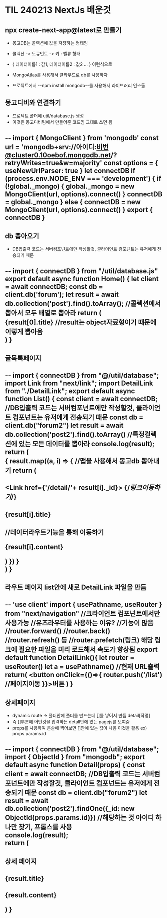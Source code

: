 # TIL 240213 NextJs 배운것

## npx create-next-app@latest로 만들기

- 몽고DB는 콜렉션에 값을 저장하는 형태임
- 콜렉션 -> 도큐먼트 -> 키 : 벨류 형태
- { 데이터이름1 : 값1, 데이터이름2 : 값2 ... } 이런식으로

- MongoAtlas를 사용해서 클라우드로 db를 사용하자

- 프로젝트에서 --npm install mongodb--를 사용해서 라이브러리 인스톨

## 몽고디비와 연결하기
- 프로젝트 폴더에 util/database.js 생성 
- 이것은 몽고디비팀에서 만들어준 코드임 그대로 쓰면 됨

--
import { MongoClient } from 'mongodb'
const url = 'mongodb+srv://아이디:비번@cluster0.10oebof.mongodb.net/?retryWrites=true&w=majority'
const options = { useNewUrlParser: true }
let connectDB
if (process.env.NODE_ENV === 'development') {
  if (!global._mongo) {
    global._mongo = new MongoClient(url, options).connect()
  }
  connectDB = global._mongo
} else {
  connectDB = new MongoClient(url, options).connect()
}
export { connectDB }
--




## db 뽑아오기 
- DB입출력 코드는 서버컴포넌트에만 작성할것, 클라이언트 컴포넌트는 유저에게 전송되기 때문

--
import { connectDB } from "/util/database.js"
export default async function Home() {
  let client = await connectDB;
  const db = client.db('forum');
  let result = await db.collection('post').find().toArray(); //콜렉션에서 뽑아서 모두 배열로 뽑아라
  return (
    <main>
      {result[0].title} //result는 object자료형이기 때문에 이렇게 뽑아옴
    </main>
  )
}
--

## 글목록페이지
--
import { connectDB } from "@/util/database";
import Link from "next/link";
import DetailLink from "./DetailLink";
export default async function List() {
    const client = await connectDB; //DB입출력 코드는 서버컴포넌트에만 작성할것, 클라이언트 컴포넌트는 유저에게 전송되기 때문
    const db = client.db("forum2")
    let result = await db.collection('post2').find().toArray() //특정컬렉션에 있는 모든 데이터를 뽑아라
    console.log(result);
    return (
        <div className="list-bg">
            {
                result.map((a, i) => { //맵을 사용해서 몽고db 뽑아내기
                    return (
                        <div className="list-item" key = {i}>                            
                            <Link href={'/detail/'+ result[i]._id}> {/*링크이동하기*/}
                            <h4>{result[i].title}</h4> 
                            </Link>
                            <DetailLink></DetailLink> //데이터라우트기능을 통해 이동하기
                            <p>{result[i].content}</p>
                        </div>
                    )
                })
            }
        </div>
    )
}
--

## 라우트 페이지 list안에 새로 DetailLink 파일을 만듬
--
'use client'
import { usePathname, useRouter } from "next/navigation" //크라이언트 컴포넌트에서만 사용가능
//유즈라우터를 사용하는 이유?
//기능이 많음
//router.forward()
//router.back() 
//router.refresh() 등
//router.prefetch(링크) 해당 링크에 필요한 파일을 미리 로드해서 속도가 향상됨
export default function DetailLink(){
    let router = useRouter()
    let a = usePathname() //현재 URL출력
    return(
        <button onClick={()=>{
            router.push('/list') //페이지이동
        }}>버튼</button>
    )
}
--

## 상세페이지

- dynamic route -> 폴더안에 폴더를 만드는데 []를 넣어서 만듬 detail\[작명] 
- 즉 []부분에 어떤것을 입력하든 detall안에 있는 pagejs를 보여줌
- props를 사용하여 콘솔에 찍어보면 []안에 있는 값이 나옴 이것을 활용 ex) props.params.id

--
import { connectDB } from "@/util/database";
import { ObjectId } from "mongodb";
export default async function Detail(props) {
    const client = await connectDB; //DB입출력 코드는 서버컴포넌트에만 작성할것, 클라이언트 컴포넌트는 유저에게 전송되기 때문
    const db = client.db("forum2")
    let result = await db.collection('post2').findOne({_id: new ObjectId(props.params.id)}) //해당하는 것 아이디 하나만 찾기, 프롭스를 사용    
    console.log(result);    
    return (
        <div>
            <h4>상세 페이지</h4>
            <h4>{result.title}</h4>
            <p>{result.content}</p>
        </div>
    )
}
--

